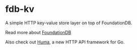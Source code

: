 # fdb-kv
A simple HTTP key-value store layer on top of FoundationDB.

Read more about [FoundationDB](https://www.foundationdb.org/)

Also check out [Huma](https://huma.rocks/), a new HTTP API framework for Go.

